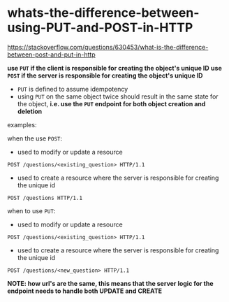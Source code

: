 # whats-the-difference-between-using-PUT-and-POST-in-HTTP

https://stackoverflow.com/questions/630453/what-is-the-difference-between-post-and-put-in-http

**use `PUT` if the client is responsible for creating the object's unique ID**
**use `POST` if the server is responsible for creating the object's unique ID**

-  `PUT` is defined to assume idempotency
-  using `PUT` on the same object twice should result in the same state for
  the object, **i.e. use the `PUT` endpoint for both object creation and deletion**

examples:

when the use `POST`:

-  used to modify or update a resource
```
POST /questions/<existing_question> HTTP/1.1
```

-  used to create a resource where the server is responsible for creating the
unique id

```
POST /questions HTTP/1.1
```

when to use `PUT`:

-  used to modify or update a resource
```
POST /questions/<existing_question> HTTP/1.1
```

-  used to create a resource where the server is responsible for creating the
unique id

```
POST /questions/<new_question> HTTP/1.1
```

**NOTE: how url's are the same, this means that the server logic for the
endpoint needs to handle both UPDATE and CREATE**
